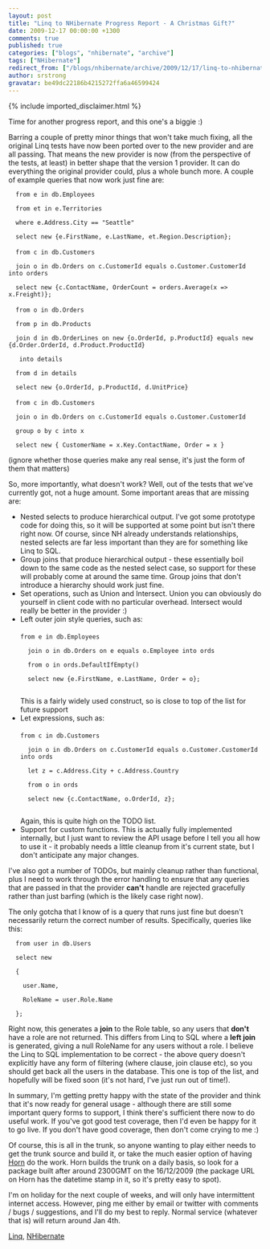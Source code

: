 ```yaml
---
layout: post
title: "Linq to NHibernate Progress Report - A Christmas Gift?"
date: 2009-12-17 00:00:00 +1300
comments: true
published: true
categories: ["blogs", "nhibernate", "archive"]
tags: ["NHibernate"]
redirect_from: ["/blogs/nhibernate/archive/2009/12/17/linq-to-nhibernate-progress-report-a-christmas-gift.aspx/", "/blogs/nhibernate/archive/2009/12/17/linq-to-nhibernate-progress-report-a-christmas-gift.html"]
author: srstrong
gravatar: be49dc22186b4215272ffa6a46599424
---
```

{% include imported_disclaimer.html %}
<p>Time for another progress report, and this one's a biggie :)</p>
<p>Barring a couple of pretty minor things that won't take much fixing, all the original Linq tests have now been ported over to the new provider and are all passing. That means the new provider is now (from the perspective of the tests, at least) in better shape that the version 1 provider. It can do everything the original provider could, plus a whole bunch more. A couple of example queries that now work just fine are:</p>
<p><code>&nbsp;&nbsp;from e in db.Employees<br />
&nbsp;&nbsp;from et in e.Territories<br />
&nbsp;&nbsp;where e.Address.City == "Seattle"<br />
&nbsp;&nbsp;select new {e.FirstName, e.LastName, et.Region.Description};<br /></code><br />
<code>&nbsp;&nbsp;from c in db.Customers<br />
&nbsp;&nbsp;join o in db.Orders on c.CustomerId equals o.Customer.CustomerId into orders<br />
&nbsp;&nbsp;select new {c.ContactName, OrderCount = orders.Average(x =&gt; x.Freight)};<br /></code><br />
<code>&nbsp;&nbsp;from o in db.Orders<br />
&nbsp;&nbsp;from p in db.Products<br />
&nbsp;&nbsp;join d in db.OrderLines on new {o.OrderId, p.ProductId} equals new {d.Order.OrderId, d.Product.ProductId}<br />
&nbsp;&nbsp; into details<br />
&nbsp;&nbsp;from d in details<br />
&nbsp;&nbsp;select new {o.OrderId, p.ProductId, d.UnitPrice}<br /></code><br />
<code>&nbsp;&nbsp;from c in db.Customers<br />
&nbsp;&nbsp;join o in db.Orders on c.CustomerId equals o.Customer.CustomerId<br />
&nbsp;&nbsp;group o by c into x<br />
&nbsp;&nbsp;select new { CustomerName = x.Key.ContactName, Order = x }<br /></code></p>
<p>(ignore whether those queries make any real sense, it's just the form of them that matters)</p>
<p>So, more importantly, what doesn't work? Well, out of the tests that we've currently got, not a huge amount. Some important areas that are missing are:</p>
<ul>
<li>Nested selects to produce hierarchical output. I've got some prototype code for doing this, so it will be supported at some point but isn't there right now. Of course, since NH already understands relationships, nested selects are far less important than they are for something like Linq to SQL.</li>
<li style="list-style: none"></li>
<li>Group joins that produce hierarchical output - these essentially boil down to the same code as the nested select case, so support for these will probably come at around the same time. Group joins that don't introduce a hierarchy should work just fine.</li>
<li style="list-style: none"></li>
<li>Set operations, such as Union and Intersect. Union you can obviously do yourself in client code with no particular overhead. Intersect would really be better in the provider :)</li>
<li style="list-style: none"></li>
<li>Left outer join style queries, such as:<br />
  <br />
  <code>from e in db.Employees<br />
  join o in db.Orders on e equals o.Employee into ords<br />
  from o in ords.DefaultIfEmpty()<br />
  select new {e.FirstName, e.LastName, Order = o};<br />
  <br /></code> This is a fairly widely used construct, so is close to top of the list for future support</li>
<li style="list-style: none"></li>
<li>Let expressions, such as:<br />
  <br />
  <code>from c in db.Customers<br />
  join o in db.Orders on c.CustomerId equals o.Customer.CustomerId into ords<br />
  let z = c.Address.City + c.Address.Country<br />
  from o in ords<br />
  select new {c.ContactName, o.OrderId, z};<br />
  <br /></code> Again, this is quite high on the TODO list.</li>
<li style="list-style: none"></li>
<li>Support for custom functions. This is actually fully implemented internally, but I just want to review the API usage before I tell you all how to use it - it probably needs a little cleanup from it's current state, but I don't anticipate any major changes.</li>
</ul>
<p>I've also got a number of TODOs, but mainly cleanup rather than functional, plus I need to work through the error handling to ensure that any queries that are passed in that the provider <strong>can't</strong> handle are rejected gracefully rather than just barfing (which is the likely case right now).</p>
<p>The only gotcha that I know of is a query that runs just fine but doesn't necessarily return the correct number of results. Specifically, queries like this:</p>
<p><code>&nbsp;&nbsp;from user in db.Users<br />
&nbsp;&nbsp;select new<br />
&nbsp;&nbsp;{<br />
&nbsp;&nbsp;&nbsp;&nbsp;user.Name,<br />
&nbsp;&nbsp;&nbsp;&nbsp;RoleName = user.Role.Name<br />
&nbsp;&nbsp;};<br /></code></p>
<p>Right now, this generates a <strong>join</strong> to the Role table, so any users that <strong>don't</strong> have a role are not returned. This differs from Linq to SQL where a <strong>left join</strong> is generated, giving a null RoleName for any users without a role. I believe the Linq to SQL implementation to be correct - the above query doesn't explicitly have any form of filtering (where clause, join clause etc), so you should get back all the users in the database. This one is top of the list, and hopefully will be fixed soon (it's not hard, I've just run out of time!).</p>
<p>In summary, I'm getting pretty happy with the state of the provider and think that it's now ready for general usage - although there are still some important query forms to support, I think there's sufficient there now to do useful work. If you've got good test coverage, then I'd even be happy for it to go live. If you don't have good coverage, then don't come crying to me :)</p>
<p>Of course, this is all in the trunk, so anyone wanting to play either needs to get the trunk source and build it, or take the much easier option of having <a href="http://www.hornget.net/packages/orm/nhibernate/nhibernate-trunk">Horn</a> do the work. Horn builds the trunk on a daily basis, so look for a package built after around 2300GMT on the 16/12/2009 (the package URL on Horn has the datetime stamp in it, so it's pretty easy to spot).</p>
<p>I'm on holiday for the next couple of weeks, and will only have intermittent internet access. However, ping me either by email or twitter with comments / bugs / suggestions, and I'll do my best to reply. Normal service (whatever that is) will return around Jan 4th.</p>
<div class="posttagsblock"><a rel="tag" href="http://technorati.com/tag/Linq">Linq</a>, <a rel="tag" href="http://technorati.com/tag/NHibernate">NHibernate</a></div>
